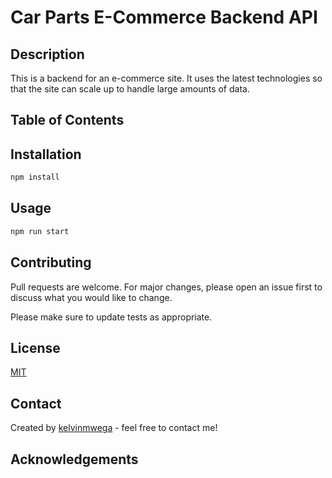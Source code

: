 # Car Parts E-Commerce Backend API

## Description

This is a backend for an e-commerce site. It uses the latest technologies so that the site can scale up to handle large amounts of data.

## Table of Contents

## Installation

```bash
npm install
```

## Usage

```bash
npm run start
```

## Contributing

Pull requests are welcome. For major changes, please open an issue first to discuss what you would like to change.

Please make sure to update tests as appropriate.

## License

[MIT](https://choosealicense.com/licenses/mit/)

## Contact

Created by [kelvinmwega](https://github.com/kelvinmwega) - feel free to contact me!

## Acknowledgements
